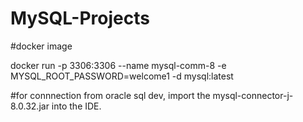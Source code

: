 # MySQL-Projects

#docker image

docker run -p 3306:3306 --name mysql-comm-8 -e MYSQL_ROOT_PASSWORD=welcome1 -d mysql:latest

#for connnection from oracle sql dev, import the mysql-connector-j-8.0.32.jar into the IDE.
